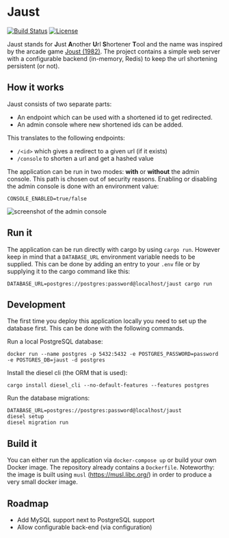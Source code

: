 # Jaust

[![Build Status](https://travis-ci.org/zwennesm/jaust.svg?branch=master)](https://travis-ci.org/zwennesm/jaust)
[![License](https://img.shields.io/badge/License-Apache%202.0-blue.svg)](https://opensource.org/licenses/Apache-2.0)

Jaust stands for **J**ust **A**nother **U**rl **S**hortener **T**ool and the name was inspired by the arcade game [Joust (1982)](https://www.google.com/url?sa=t&rct=j&q=&esrc=s&source=video&cd=1&cad=rja&uact=8&ved=0ahUKEwiF0-_u3tfiAhUQalAKHRtGDN0QtwIIKjAA&url=https%3A%2F%2Fwww.youtube.com%2Fwatch%3Fv%3D2Ga2Dtkg92I&usg=AOvVaw0wPKE7dzKi91GW_zpXy1mE). The project contains a simple web server with a configurable backend (in-memory, Redis) to keep the url shortening persistent (or not).

## How it works

Jaust consists of two separate parts:
* An endpoint which can be used with a shortened id to get redirected.
* An admin console where new shortened ids can be added.

This translates to the following endpoints:
* `/<id>` which gives a redirect to a given url (if it exists)
* `/console` to shorten a url and get a hashed value

The application can be run in two modes: **with** or **without** the admin console. This path is chosen
out of security reasons. Enabling or disabling the admin console is done with an environment value:

```CONSOLE_ENABLED=true/false```

![screenshot of the admin console](docs/screenshot.png)

## Run it

The application can be run directly with cargo by using `cargo run`. However keep in mind
that a `DATABASE_URL` environment variable needs to be supplied. This can be done by adding an entry
to your `.env` file or by supplying it to the cargo command like this:

```
DATABASE_URL=postgres://postgres:password@localhost/jaust cargo run
```

## Development

The first time you deploy this application locally you need to set up the database first. This can be done with the
following commands.

Run a local PostgreSQL database:

```
docker run --name postgres -p 5432:5432 -e POSTGRES_PASSWORD=password -e POSTGRES_DB=jaust -d postgres
```

Install the diesel cli (the ORM that is used):

```
cargo install diesel_cli --no-default-features --features postgres
```

Run the database migrations:

```
DATABASE_URL=postgres://postgres:password@localhost/jaust 
diesel setup
diesel migration run
```

## Build it

You can either run the application via `docker-compose up` or build your own Docker image. The repository 
already contains a `Dockerfile`. Noteworthy: the image is built using `musl` (https://musl.libc.org/) in order 
to produce a very small docker image.  

## Roadmap
* Add MySQL support next to PostgreSQL support
* Allow configurable back-end (via configuration)
